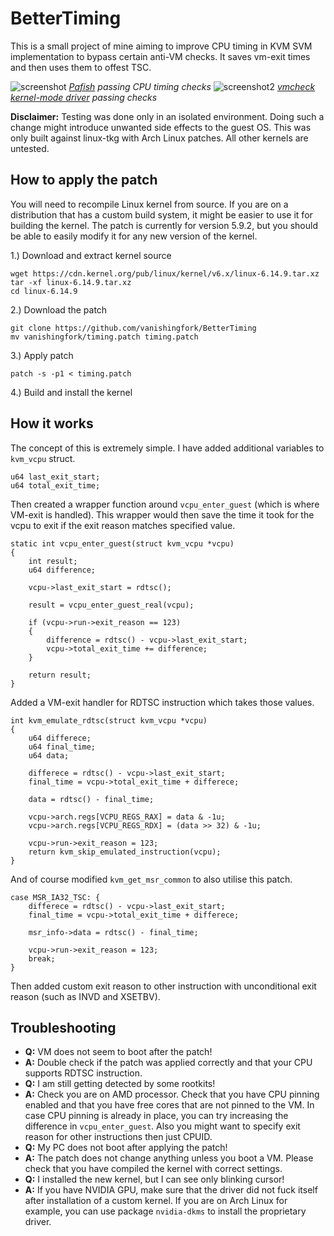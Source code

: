 # BetterTiming
This is a small project of mine aiming to improve CPU timing in KVM SVM implementation to bypass certain anti-VM checks. It saves vm-exit times and then uses them to offest TSC.

![screenshot](screenshot.png)
*[Pafish](https://github.com/a0rtega/pafish) passing CPU timing checks*
![screenshot2](screenshot2.png)
*[vmcheck kernel-mode driver](https://github.com/SamuelTulach/vmcheck) passing checks*

**Disclaimer:** Testing was done only in an isolated environment. Doing such a change might introduce unwanted side effects to the guest OS. This was only built against linux-tkg with Arch Linux patches. All other kernels are untested.

## How to apply the patch
You will need to recompile Linux kernel from source. If you are on a distribution that has a custom build system, it might be easier to use it for building the kernel. The patch is currently for version 5.9.2, but you should be able to easily modify it for any new version of the kernel. 

1.) Download and extract kernel source
```
wget https://cdn.kernel.org/pub/linux/kernel/v6.x/linux-6.14.9.tar.xz
tar -xf linux-6.14.9.tar.xz
cd linux-6.14.9
```
2.) Download the patch
```
git clone https://github.com/vanishingfork/BetterTiming
mv vanishingfork/timing.patch timing.patch
```
3.) Apply patch
```
patch -s -p1 < timing.patch
```
4.) Build and install the kernel

## How it works
The concept of this is extremely simple. I have added additional variables to `kvm_vcpu` struct.
```
u64 last_exit_start;
u64 total_exit_time;
```
Then created a wrapper function around `vcpu_enter_guest` (which is where VM-exit is handled). This wrapper would then save the time it took for the vcpu to exit if the exit reason matches specified value.
```
static int vcpu_enter_guest(struct kvm_vcpu *vcpu) 
{
	int result;
	u64 difference;

	vcpu->last_exit_start = rdtsc();

	result = vcpu_enter_guest_real(vcpu);

	if (vcpu->run->exit_reason == 123) 
	{
		difference = rdtsc() - vcpu->last_exit_start;
		vcpu->total_exit_time += difference;
	}

	return result;
}
```
Added a VM-exit handler for RDTSC instruction which takes those values.
```
int kvm_emulate_rdtsc(struct kvm_vcpu *vcpu)
{
	u64 differece;
	u64 final_time;
	u64 data;
	
	differece = rdtsc() - vcpu->last_exit_start;
	final_time = vcpu->total_exit_time + differece;

	data = rdtsc() - final_time;

	vcpu->arch.regs[VCPU_REGS_RAX] = data & -1u;
	vcpu->arch.regs[VCPU_REGS_RDX] = (data >> 32) & -1u;

	vcpu->run->exit_reason = 123;
	return kvm_skip_emulated_instruction(vcpu);
}
```
And of course modified `kvm_get_msr_common` to also utilise this patch.
```
case MSR_IA32_TSC: {
	differece = rdtsc() - vcpu->last_exit_start;
	final_time = vcpu->total_exit_time + differece;

	msr_info->data = rdtsc() - final_time;

	vcpu->run->exit_reason = 123;
	break;
}
```
Then added custom exit reason to other instruction with unconditional exit reason (such as INVD and XSETBV).

## Troubleshooting
- **Q:** VM does not seem to boot after the patch!
- **A:** Double check if the patch was applied correctly and that your CPU supports RDTSC instruction.
- **Q:** I am still getting detected by some rootkits!
- **A:** Check you are on AMD processor. Check that you have CPU pinning enabled and that you have free cores that are not pinned to the VM. In case CPU pinning is already in place, you can try increasing the difference in `vcpu_enter_guest`. Also you might want to specify exit reason for other instructions then just CPUID.
- **Q:** My PC does not boot after applying the patch!
- **A:** The patch does not change anything unless you boot a VM. Please check that you have compiled the kernel with correct settings.
- **Q:** I installed the new kernel, but I can see only blinking cursor!
- **A:** If you have NVIDIA GPU, make sure that the driver did not fuck itself after installation of a custom kernel. If you are on Arch Linux for example, you can use package `nvidia-dkms` to install the proprietary driver.
